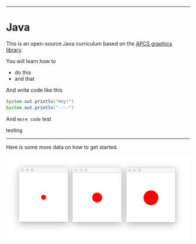 <meta name="title" content="Java">
<meta name="subtitle" content="introduction">
<meta name="objective" content="learn computer science with the Java programming language">
<meta name="author" content="keshavsaharia">
<meta name="color" content="purple">
<meta name="text" content="Learn computer science through games and animations.">
<meta name="done" content="false">
<meta name="lessons" content="start,drawing,animation">

---

# Java

This is an open-source Java curriculum based on the [APCS graphics library](https://apcs.io).

You will learn how to
- do this
- and that

And write code like this

```java
System.out.println("Hey!")
System.out.println("----")
```

And `more code` test

testing

---
<meta name="template" content="start">

Here is some more data on how to get started.

![](animation-demo.png)
